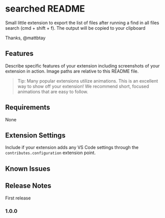 # searched README

Small little extension to export the list of files after running a find in all files search (cmd + shift + f). The output will be copied to your clipboard

Thanks,
@mattbtay

## Features

Describe specific features of your extension including screenshots of your extension in action. Image paths are relative to this README file.


> Tip: Many popular extensions utilize animations. This is an excellent way to show off your extension! We recommend short, focused animations that are easy to follow.

## Requirements

None
## Extension Settings

Include if your extension adds any VS Code settings through the `contributes.configuration` extension point.


## Known Issues


## Release Notes

First release

### 1.0.0
